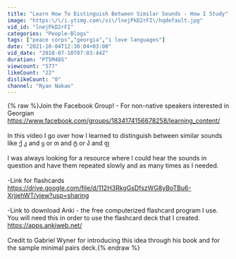 ```yaml
---
title: "Learn How To Distinguish Between Similar Sounds - How I Study"
image: "https:\/\/i.ytimg.com\/vi\/lnejPkD2rFI\/hqdefault.jpg"
vid_id: "lnejPkD2rFI"
categories: "People-Blogs"
tags: ["peace corps","georgia","i love languages"]
date: "2021-10-04T12:30:04+03:00"
vid_date: "2018-07-18T07:03:44Z"
duration: "PT5M48S"
viewcount: "577"
likeCount: "22"
dislikeCount: "0"
channel: "Ryan Nakao"
---
```

{% raw %}Join the Facebook Group! - For non-native speakers interested in Georgian<br /><a rel="nofollow" target="blank" href="https://www.facebook.com/groups/1834174156678258/learning_content/">https://www.facebook.com/groups/1834174156678258/learning_content/</a><br /><br />In this video I go over how I learned to distinguish between similar sounds like ქ კ and ყ or თ and ტ or პ and ფ<br /><br />I was always looking for a resource where I could hear the sounds in question and have them repeated slowly and as many times as I needed. <br /><br />-Link for flashcards<br /><a rel="nofollow" target="blank" href="https://drive.google.com/file/d/112H3RkgGsDfszWG8yBoTBu6-XrjjehWT/view?usp=sharing">https://drive.google.com/file/d/112H3RkgGsDfszWG8yBoTBu6-XrjjehWT/view?usp=sharing</a><br /><br />-Link to download Anki - the free computerized flashcard program I use.  You will need this in order to use the flashcard deck that I created.  <br /><a rel="nofollow" target="blank" href="https://apps.ankiweb.net/">https://apps.ankiweb.net/</a> <br /><br />Credit to Gabriel Wyner for introducing this idea through his book and for the sample minimal pairs deck.{% endraw %}
